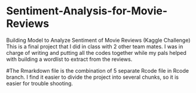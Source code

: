 # Sentiment-Analysis-for-Movie-Reviews
Building Model to Analyze Sentiment of Movie Reviews (Kaggle Challenge)
This is a final project that I did in class with 2 other team mates. I was in charge of writing and putting all the codes together while my pals helped with building a wordlist to extract from the reviews. 

#The Rmarkdown file is the combination of 5 separate Rcode file in Rcode branch. I find it easier to divide the project into several chunks, so it is easier for trouble shooting. 
